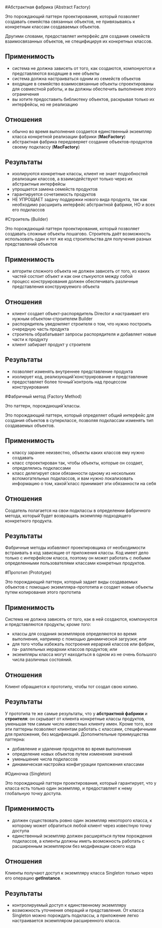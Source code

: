 #Абстрактная фабрика (Abstract Factory)

Это порождающий паттерн проектирования, который позволяет создавать семейства связанных объектов, не привязываясь к конкретным классам создаваемых объектов.

Другими словами, предоставляет интерфейс для создания семейств взаимосвязанных объектов, не специфицируя их конкретных классов.

## Применимость

- система не должна зависеть от того, как создаются, компонуются и представляются входящие в нее объекты
- система должна настраиваться одним из семейств объектов
- входящие в семейство взаимосвязанные объекты спроектированы для совместной работы, и вы должны обеспечить выполнение этого ограничения
- вы хотите предоставить библиотеку объектов, раскрывая только их интерфейсы, но не реализацию

## Отношения

- обычно во время выполнения создается единственный экземпляр класса конкретной реализации фабрики (**MacFactory**)
- абстрактная фабрика передоверяет создание объектов-продуктов своему подклассу (**MacFactory**)

## Результаты

- изолируются конкретные классы, клиент не знает подробностей реализации классов, а взаимодействуют только через их абстрактные интерфейсы
- упрощается замена семейств продуктов
- гарантируется сочетаемость продуктов
- НЕ УПРОЩАЕТ задачу поддержки нового вида продукта, так как необходимо расширить интерфейс абстрактной фабрики, НО и всех его подклассов

#Строитель (Builder)

Это порождающий паттерн проектирования, который позволяет создавать сложные объекты пошагово. Строитель даёт возможность использовать один и тот же код строительства для получения разных представлений объектов

## Применимость

- алгоритм сложного объекта не должен зависеть от того, из каких частей состоит объект и как они стыкуются между собой
- процесс конструирования должен обеспечивать различные представления конструируемого объекта

## Отношения

- клиент создает объект-распорядитель Director и настраивает его нужным объектом-строителем Builder
- распорядитель уведомляет строителя о том, что нужно построить очередную часть продукта
- строитель обрабатывает запросы распорядителя и добавляет новые части к продукту
- клиент забирает продукт у строителя

## Результаты

- позволяет изменять внутреннее представление продукта
- изолирует код, реализующий̆ конструирование и представление
- предоставляет более точный̆ контроль над процессом конструирования

#Фабричный метод (Factory Method)

Это паттерн, порождающий̆ классы.

Это порождающий паттерн, который определяет общий интерфейс для создания объектов в суперклассе, позволяя подклассам изменять тип создаваемых объектов.

## Применимость

- классу заранее неизвестно, объекты каких классов ему нужно создавать
- класс спроектирован так, чтобы объекты, которые он создает, определялись подклассами
- класс делегирует свои обязанности одному из нескольких вспомогательных подклассов, и вам нужно локализовать информацию о том, какой̆ класс принимает эти обязанности на себя

## Отношения

Создатель полагается на свои подклассы в определении фабричного метода, который̆ будет возвращать экземпляр подходящего конкретного продукта.

## Результаты

Фабричные методы избавляют проектировщика от необходимости встраивать в код зависящие от приложения классы. Код имеет дело только с интерфейсом класса, поэтому он может работать с любыми определенными пользователями классами конкретных продуктов.

#Прототип (Prototype)

Это порождающий паттерн, который задает виды создаваемых объектов с помощью экземпляра-прототипа и создает новые объекты путем копирования этого прототипа

## Применимость

Система не должна зависеть от того, как в ней создаются, компонуются и представляются продукты; _кроме того_:
- классы для создания экземпляров определяются во время выполнения, например с помощью динамической загрузки; _или_
- для того чтобы избежать построения иерархий классов или фабрик, па- раллельных иерархии классов продуктов; _или_
- экземпляры класса могут находиться в одном из не очень большого числа различных состояний.

## Отношения

Клиент обращается к прототипу, чтобы тот создал свою копию.

## Результаты

У прототипа те же самые результаты, что у **абстрактной фабрики** и **строителя**: он скрывает от клиента конкретные классы продуктов, уменьшая тем самым число известных клиенту имен. Кроме того, все эти паттерны позволяют клиентам работать с классами, специфичными для приложения, без модификаций.
Дополнительные преимущества паттерна:
- добавление и удаление продуктов во время выполнения
- определение новых объектов путем изменения значений
- уменьшение числа подклассов
- динамическая настройка конфигурации приложения классами

#Одиночка (Singleton)

Это порождающий паттерн проектирования, который гарантирует, что у класса есть только один экземпляр, и предоставляет к нему глобальную точку доступа.

## Применимость

- должен существовать ровно один экземпляр некоторого класса, к которому может обратиться любой клиент через известную точку доступа
- единственный экземпляр должен расширяться путем порождения подклассов, а клиенты должны иметь возможность работать с расширенным экземпляром без модификации своего кода

## Отношения

Клиенты получают доступ к экземпляру класса Singleton только через его операцию **getInstance**.

## Результаты

- контролируемый доступ к единственному экземпляру
- возможность уточнения операций и представления. От класса Singleton можно порождать подклассы, а приложение легко настраивается экземпляром расширенного класса.

